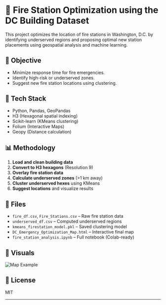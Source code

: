# 🚒 Fire Station Optimization using the DC Building Dataset

This project optimizes the location of fire stations in Washington, D.C. by identifying underserved regions and proposing optimal new station placements using geospatial analysis and machine learning.

## 📌 Objective
- Minimize response time for fire emergencies.
- Identify high-risk or underserved zones.
- Suggest new fire station locations using clustering.

## 🧰 Tech Stack
- Python, Pandas, GeoPandas
- H3 (Hexagonal spatial indexing)
- Scikit-learn (KMeans clustering)
- Folium (Interactive Maps)
- Geopy (Distance calculation)

## 📊 Methodology
1. **Load and clean building data**
2. **Convert to H3 hexagons** (Resolution 9)
3. **Overlay fire station data**
4. **Calculate underserved zones** (>1 km away)
5. **Cluster underserved hexes** using KMeans
6. **Suggest locations** and visualize results

## 📁 Files
- `fire_df.csv`, `Fire_Stations.csv` – Raw fire station data
- `underserved_df.csv` – Computed underserved regions
- `kmeans_firestation_model.pkl` – Saved clustering model
- `DC_Emergency_Optimization_Map.html` – Interactive final map
- `fire_station_analysis.ipynb` – Full notebook (Colab-ready)

## 📍 Visuals
![Map Example](screenshot.png)

## 📜 License
MIT

---
